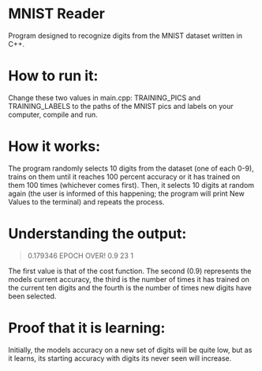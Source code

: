 # MNIST Reader

Program designed to recognize digits from the MNIST dataset written in C++.

# How to run it:

Change these two values in main.cpp: TRAINING_PICS and TRAINING_LABELS to the paths of the MNIST pics and labels on your computer, compile and run.

# How it works:

The program randomly selects 10 digits from the dataset (one of each 0-9), trains on them until it reaches 100 percent accuracy or it has trained on them 100 times (whichever comes first). Then, it selects 10 digits at random again (the user is informed of this happening; the program will print New Values to the terminal) and repeats the process.

# Understanding the output:

> 0.179346 EPOCH OVER!   0.9 23 1

The first value is that of the cost function. The second (0.9) represents the models current accuracy, the third is the number of times it has trained on the current ten digits and the fourth is the number of times new digits have been selected.

# Proof that it is learning:

Initially, the models accuracy on a new set of digits will be quite low, but as it learns, its starting accuracy with digits its never seen will increase. 
